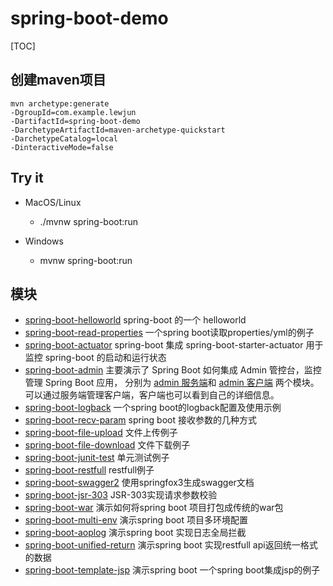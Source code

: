 # spring-boot-demo

[TOC]

## 创建maven项目

```
mvn archetype:generate 
-DgroupId=com.example.lewjun
-DartifactId=spring-boot-demo
-DarchetypeArtifactId=maven-archetype-quickstart
-DarchetypeCatalog=local
-DinteractiveMode=false
```

## Try it

* MacOS/Linux
    * ./mvnw spring-boot:run

* Windows
    * mvnw spring-boot:run


## 模块

* [spring-boot-helloworld](spring-boot-helloworld) spring-boot 的一个 helloworld
* [spring-boot-read-properties](spring-boot-read-properties) 一个spring boot读取properties/yml的例子
* [spring-boot-actuator](spring-boot-actuator) spring-boot 集成 spring-boot-starter-actuator 用于监控 spring-boot 的启动和运行状态
* [spring-boot-admin](spring-boot-admin) 主要演示了 Spring Boot 如何集成 Admin 管控台，监控管理 Spring Boot 应用，
    分别为 [admin 服务端](spring-boot-admin/spring-boot-admin-server)和 [admin 客户端](spring-boot-admin/spring-boot-admin-client) 两个模块。
    可以通过服务端管理客户端，客户端也可以看到自己的详细信息。
* [spring-boot-logback](spring-boot-logback) 一个spring boot的logback配置及使用示例
* [spring-boot-recv-param](spring-boot-recv-param) spring boot 接收参数的几种方式
* [spring-boot-file-upload](spring-boot-file-upload) 文件上传例子
* [spring-boot-file-download](spring-boot-file-download) 文件下载例子
* [spring-boot-junit-test](spring-boot-junit-test) 单元测试例子
* [spring-boot-restfull](spring-boot-restfull) restfull例子
* [spring-boot-swagger2](spring-boot-swagger2) 使用springfox3生成swagger文档
* [spring-boot-jsr-303](spring-boot-jsr-303) JSR-303实现请求参数校验
* [spring-boot-war](spring-boot-war) 演示如何将spring boot 项目打包成传统的war包
* [spring-boot-multi-env](spring-boot-multi-env) 演示spring boot 项目多环境配置
* [spring-boot-aoplog](spring-boot-aoplog) 演示spring boot 实现日志全局拦截
* [spring-boot-unified-return](spring-boot-unified-return) 演示spring boot 实现restfull api返回统一格式的数据
* [spring-boot-template-jsp](spring-boot-template-jsp) 演示spring boot 一个spring boot集成jsp的例子


